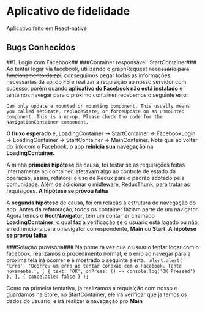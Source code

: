 # Aplicativo de fidelidade #
Aplicativo feito em React-native


## Bugs Conhecidos ##

##1. Login com Facebook##
###Container responsável: StartContainer###
Ao tentar logar via facebook, utilizando o graphRequest ~~necessário para funcionamento da api~~, conseguimos pegar todas as informações necessárias da api do FB e realizar a requisição ao nosso servidor com sucesso, porém quando **aplicativo do Facebook não está instalado** e tentamos navegar para o próximo container recebemos o seguinte erro:

`Can only update a mounted or mounting component. This usually means you called setState, replaceState, or forceUpdate on an unmounted component. This is a no-op.
Please check the code for the NavigationContainer component.`

**O fluxo esperado** é, LoadingContainer -> StartContainer -> FacebookLogin -> LoadingContainer -> StartContainer -> MainContainer. Note que ao voltar do link com o Facebook, o app **reinicia sua navegação na LoadingContainer.**

A minha **primeira hipótese** da causa, foi testar se as requisições feitas internamente ao container, afetavam algo ao controle de estado da operação, assim, refatorei o uso de Redux para o padrão adotado pela comunidade. Além de adicionar o midleware, ReduxThunk, para tratar as requisições. **A hipótese se provou falha**

A **segunda hipótese** de causa, foi em relação à estrutura de navegação do app. Antes da refatoração, todos os container faziam parte de um navigator. Agora temos o **RootNavigator**, tem um container chamado **LoadingContainer**, o qual faz a verificação se o usuário está logado ou não, e redirenciona para o navigator correspondente, **Main** ou **Start**. **A hipótese se provou falha**


###Solução provisória###
Na primeira vez que o usuário tentar logar com o facebook, realizamos o procedimento normal, e o erro ao navegar para a próxima tela irá ocorrer e é mostrado o seguinte alerta.
` 
Alert.alert(
    'Erro',
    'Ocorreu um erro ao tentar conexão com o Facebook. Tente novamente.',
    [
      { text: 'OK', onPress: () => console.log('OK Pressed') },
    ],
    { cancelable: false }
);
`

Como na primeira tentativa, ja realizamos a requisição com nosso e guardamos na Store, no StartContainer, ele irá verificar que ja temos os dados do usuário, e irá realizar a navegação pro **Main**

